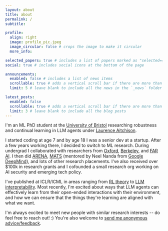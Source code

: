 ```yaml
---
layout: about
title: about
permalink: /
subtitle:

profile:
  align: right
  image: profile_pic.jpeg
  image_circular: false # crops the image to make it circular
  more_info:

selected_papers: true # includes a list of papers marked as "selected={true}"
social: true # includes social icons at the bottom of the page

announcements:
  enabled: false # includes a list of news items
  scrollable: true # adds a vertical scroll bar if there are more than 3 news items
  limit: 5 # leave blank to include all the news in the `_news` folder

latest_posts:
  enabled: false
  scrollable: true # adds a vertical scroll bar if there are more than 3 new posts items
  limit: 3 # leave blank to include all the blog posts
---
```


I'm an ML PhD student at the [University of Bristol](https://www.bristol.ac.uk/) researching robustness and continual learning in LLM agents under [Laurence Aitchison](https://www.laurenceai.com/).

I started coding at age 7 and by age 18 I was a senior dev at a startup.
After a few years working there, I decided to switch to ML research.
During undergrad I collaborated with researchers from [Oxford](https://www.cs.ox.ac.uk/), [Berkeley](https://eecs.berkeley.edu/), and [FAR AI](https://far.ai/).
I then did [ARENA](https://www.arena.education/), [MATS](https://www.matsprogram.org/) (mentored by Neel Nanda from [Google DeepMind](https://deepmind.google/)), and lots of other research placements.
I've also received over $100k in research grants and I cofounded a small research org working on AI security and emerging tech policy.

I've published at ICLR/ICML in areas ranging from [RL theory](https://arxiv.org/pdf/2309.15257) to [LLM interpretability](https://arxiv.org/pdf/2502.18147).
Most recently, I'm excited about ways that LLM agents can effectively learn from their open-ended interactions with their environment, and how we can ensure that the things they're learning are aligned with what we want.

I'm always excited to meet new people with similar research interests -- do feel free to reach out! :) You're also welcome to [send me anonymous advice/feedback](http://tinyurl.com/AdviceForLucy).
